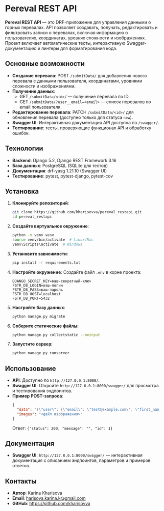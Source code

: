 # Pereval REST API

**Pereval REST API** — это DRF-приложение для управления данными о горных перевалах. API позволяет создавать, получать, редактировать и фильтровать записи о перевалах, включая информацию о пользователях, координатах, уровнях сложности и изображениях. Проект включает автоматические тесты, интерактивную Swagger-документацию и линтеры для форматирования кода.

## Основные возможности

- **Создание перевала**: POST `/submitData/` для добавления нового перевала с данными пользователя, координатами, уровнями сложности и изображениями.
- **Получение данных**:
  - GET `/submitData/<id>/` — получение перевала по ID.
  - GET `/submitData/?user__email=<email>` — список перевалов по email пользователя.
- **Редактирование перевала**: PATCH `/submitData/<id>/` для обновления перевала (доступно только для статуса `new`).
- **Swagger UI**: Интерактивная документация API доступна по `/swagger/`.
- **Тестирование**: тесты, проверяющие функционал API и обработку ошибок.

## Технологии

- **Backend**: Django 5.2, Django REST Framework 3.16
- **База данных**: PostgreSQL (SQLite для тестов)
- **Документация**: drf-yasg 1.21.10 (Swagger UI)
- **Тестирование**: pytest, pytest-django, pytest-cov

## Установка

1. **Клонируйте репозиторий**:
   ```bash
   git clone https://github.com/kharisovva/pereval_restapi.git
   cd pereval_restapi
   ```

2. **Создайте виртуальное окружение**:
   ```bash
   python -m venv venv
   source venv/bin/activate  # Linux/Mac
   venv\Scripts\activate  # Windows
   ```

3. **Установите зависимости**:
   ```bash
   pip install -r requirements.txt
   ```

4. **Настройте окружение**:
   Создайте файл `.env` в корне проекта:
   ```
   DJANGO_SECRET_KEY=ваш-секретный-ключ
   FSTR_DB_LOGIN=ваш-логин
   FSTR_DB_PASS=ваш-пароль
   FSTR_DB_HOST=localhost
   FSTR_DB_PORT=5432
   ```

5. **Настройте базу данных**:
   ```bash
   python manage.py migrate
   ```

6. **Соберите статические файлы**:
   ```bash
   python manage.py collectstatic --noinput
   ```

7. **Запустите сервер**:
   ```bash
   python manage.py runserver
   ```

## Использование

- **API**: Доступно по `http://127.0.0.1:8000/`.
- **Swagger UI**: Откройте `http://127.0.0.1:8000/swagger/` для просмотра и тестирования эндпоинтов.
- **Пример POST-запроса**:
  ```json
  {
    "data": "{\"user\": {\"email\": \"test@example.com\", \"first_name\": \"John\", \"last_name\": \"Doe\", \"phone\": \"+1234567890\"}, \"area\": {\"title\": \"Test Area\"}, \"pereval\": {\"title\": \"Test Pereval\", \"coords\": {\"latitude\": 45.0, \"longitude\": 7.0, \"height\": 1200}, \"level\": {\"winter\": \"1А\", \"summer\": \"\", \"autumn\": \"\", \"spring\": \"\"}, \"images\": [{\"title\": \"Image 1\"}]}}",
    "images": "<файл изображения>"
  }
  ```
  Ответ: `{"status": 200, "message": "", "id": 1}`

## Документация

- **Swagger UI**: `http://127.0.0.1:8000/swagger/` — интерактивная документация с описанием эндпоинтов, параметров и примеров ответов.

## Контакты

- **Автор**: Karina Kharisova
- **Email**: harisova.karina.k@gmail.com
- **GitHub**: https://github.com/kharisovva

